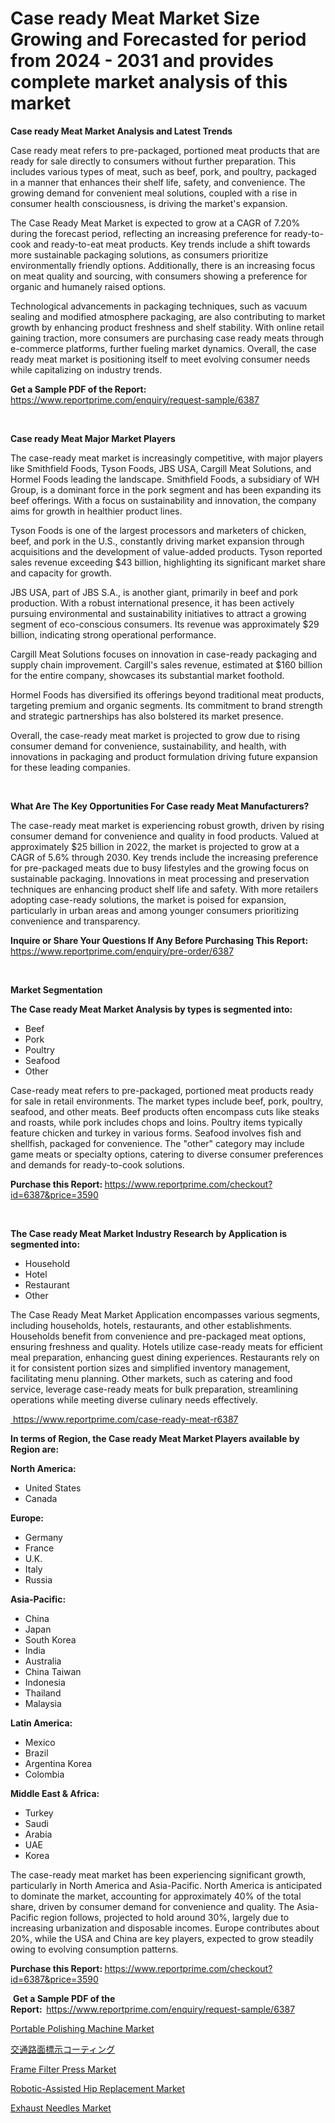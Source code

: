 <p><h1>Case ready Meat Market Size Growing and Forecasted for period from 2024 - 2031 and provides complete market analysis of this market</h1></p><p><strong>Case ready Meat Market Analysis and Latest Trends</strong></p>
<p><p>Case ready meat refers to pre-packaged, portioned meat products that are ready for sale directly to consumers without further preparation. This includes various types of meat, such as beef, pork, and poultry, packaged in a manner that enhances their shelf life, safety, and convenience. The growing demand for convenient meal solutions, coupled with a rise in consumer health consciousness, is driving the market's expansion.</p><p>The Case Ready Meat Market is expected to grow at a CAGR of 7.20% during the forecast period, reflecting an increasing preference for ready-to-cook and ready-to-eat meat products. Key trends include a shift towards more sustainable packaging solutions, as consumers prioritize environmentally friendly options. Additionally, there is an increasing focus on meat quality and sourcing, with consumers showing a preference for organic and humanely raised options.</p><p>Technological advancements in packaging techniques, such as vacuum sealing and modified atmosphere packaging, are also contributing to market growth by enhancing product freshness and shelf stability. With online retail gaining traction, more consumers are purchasing case ready meats through e-commerce platforms, further fueling market dynamics. Overall, the case ready meat market is positioning itself to meet evolving consumer needs while capitalizing on industry trends.</p></p>
<p><strong>Get a Sample PDF of the Report:&nbsp;</strong> <a href="https://www.reportprime.com/enquiry/request-sample/6387">https://www.reportprime.com/enquiry/request-sample/6387</a></p>
<p>&nbsp;</p>
<p><strong>Case ready Meat Major Market Players</strong></p>
<p><p>The case-ready meat market is increasingly competitive, with major players like Smithfield Foods, Tyson Foods, JBS USA, Cargill Meat Solutions, and Hormel Foods leading the landscape. Smithfield Foods, a subsidiary of WH Group, is a dominant force in the pork segment and has been expanding its beef offerings. With a focus on sustainability and innovation, the company aims for growth in healthier product lines.</p><p>Tyson Foods is one of the largest processors and marketers of chicken, beef, and pork in the U.S., constantly driving market expansion through acquisitions and the development of value-added products. Tyson reported sales revenue exceeding $43 billion, highlighting its significant market share and capacity for growth.</p><p>JBS USA, part of JBS S.A., is another giant, primarily in beef and pork production. With a robust international presence, it has been actively pursuing environmental and sustainability initiatives to attract a growing segment of eco-conscious consumers. Its revenue was approximately $29 billion, indicating strong operational performance.</p><p>Cargill Meat Solutions focuses on innovation in case-ready packaging and supply chain improvement. Cargill's sales revenue, estimated at $160 billion for the entire company, showcases its substantial market foothold.</p><p>Hormel Foods has diversified its offerings beyond traditional meat products, targeting premium and organic segments. Its commitment to brand strength and strategic partnerships has also bolstered its market presence.</p><p>Overall, the case-ready meat market is projected to grow due to rising consumer demand for convenience, sustainability, and health, with innovations in packaging and product formulation driving future expansion for these leading companies.</p></p>
<p>&nbsp;</p>
<p><strong>What Are The Key Opportunities For Case ready Meat Manufacturers?</strong></p>
<p><p>The case-ready meat market is experiencing robust growth, driven by rising consumer demand for convenience and quality in food products. Valued at approximately $25 billion in 2022, the market is projected to grow at a CAGR of 5.6% through 2030. Key trends include the increasing preference for pre-packaged meats due to busy lifestyles and the growing focus on sustainable packaging. Innovations in meat processing and preservation techniques are enhancing product shelf life and safety. With more retailers adopting case-ready solutions, the market is poised for expansion, particularly in urban areas and among younger consumers prioritizing convenience and transparency.</p></p>
<p><strong>Inquire or Share Your Questions If Any Before Purchasing This Report:</strong> <a href="https://www.reportprime.com/enquiry/pre-order/6387">https://www.reportprime.com/enquiry/pre-order/6387</a></p>
<p>&nbsp;</p>
<p><strong>Market Segmentation</strong></p>
<p><strong>The Case ready Meat Market Analysis by types is segmented into:</strong></p>
<p><ul><li>Beef</li><li>Pork</li><li>Poultry</li><li>Seafood</li><li>Other</li></ul></p>
<p><p>Case-ready meat refers to pre-packaged, portioned meat products ready for sale in retail environments. The market types include beef, pork, poultry, seafood, and other meats. Beef products often encompass cuts like steaks and roasts, while pork includes chops and loins. Poultry items typically feature chicken and turkey in various forms. Seafood involves fish and shellfish, packaged for convenience. The "other" category may include game meats or specialty options, catering to diverse consumer preferences and demands for ready-to-cook solutions.</p></p>
<p><strong>Purchase this Report:&nbsp;</strong><a href="https://www.reportprime.com/checkout?id=6387&price=3590">https://www.reportprime.com/checkout?id=6387&price=3590</a></p>
<p>&nbsp;</p>
<p><strong>The Case ready Meat Market Industry Research by Application is segmented into:</strong></p>
<p><ul><li>Household</li><li>Hotel</li><li>Restaurant</li><li>Other</li></ul></p>
<p><p>The Case Ready Meat Market Application encompasses various segments, including households, hotels, restaurants, and other establishments. Households benefit from convenience and pre-packaged meat options, ensuring freshness and quality. Hotels utilize case-ready meats for efficient meal preparation, enhancing guest dining experiences. Restaurants rely on it for consistent portion sizes and simplified inventory management, facilitating menu planning. Other markets, such as catering and food service, leverage case-ready meats for bulk preparation, streamlining operations while meeting diverse culinary needs effectively.</p></p>
<p><a href="https://www.reportprime.com/case-ready-meat-r6387">&nbsp;https://www.reportprime.com/case-ready-meat-r6387</a></p>
<p><strong>In terms of Region, the Case ready Meat Market Players available by Region are:</strong></p>
<p>
    <p> <strong> North America: </strong>
        <ul>
            <li>United States</li>
            <li>Canada</li>
        </ul>
        </p> 
    <p> <strong> Europe: </strong>
        <ul>
            <li>Germany</li>
            <li>France</li>
            <li>U.K.</li>
            <li>Italy</li>
            <li>Russia</li>
        </ul>
        </p> 
    <p> <strong> Asia-Pacific: </strong>
        <ul>
            <li>China</li>
            <li>Japan</li>
            <li>South Korea</li>
            <li>India</li>
            <li>Australia</li>
            <li>China Taiwan</li>
            <li>Indonesia</li>
            <li>Thailand</li>
            <li>Malaysia</li>
        </ul>
        </p> 
    <p> <strong> Latin America: </strong>
        <ul>
            <li>Mexico</li>
            <li>Brazil</li>
            <li>Argentina Korea</li>
            <li>Colombia</li>
        </ul>
        </p> 
    <p> <strong> Middle East & Africa: </strong>
        <ul>
            <li>Turkey</li>
            <li>Saudi</li>
            <li>Arabia</li>
            <li>UAE</li>
            <li>Korea</li>
        </ul>
    </p>
    </p>
<p><p>The case-ready meat market has been experiencing significant growth, particularly in North America and Asia-Pacific. North America is anticipated to dominate the market, accounting for approximately 40% of the total share, driven by consumer demand for convenience and quality. The Asia-Pacific region follows, projected to hold around 30%, largely due to increasing urbanization and disposable incomes. Europe contributes about 20%, while the USA and China are key players, expected to grow steadily owing to evolving consumption patterns.</p></p>
<p><strong>Purchase this Report: </strong><a href="https://www.reportprime.com/checkout?id=6387&price=3590">https://www.reportprime.com/checkout?id=6387&price=3590</a></p>
<p>&nbsp;<strong>Get a Sample PDF of the Report:&nbsp;&nbsp;</strong><a href="https://www.reportprime.com/enquiry/request-sample/6387">https://www.reportprime.com/enquiry/request-sample/6387</a></p>
<p><strong></strong></p>
<p><p><a href="https://medium.com/@ryan.wilson8778/global-portable-polishing-machine-market-status-2024-2031-and-forecast-by-region-product-end-10a6e3992366">Portable Polishing Machine Market</a></p><p><a href="https://medium.com/@tubbs463/2024%E5%B9%B4%E3%81%8B%E3%82%892031%E5%B9%B4%E3%81%BE%E3%81%A7%E3%81%AE%E4%B8%96%E7%95%8C%E3%81%AE%E4%BA%A4%E9%80%9A%E9%81%93%E8%B7%AF%E6%A8%99%E7%A4%BA%E3%82%B3%E3%83%BC%E3%83%86%E3%82%A3%E3%83%B3%E3%82%B0%E5%B8%82%E5%A0%B4%E3%81%AE%E6%96%B0%E8%88%88%E3%83%88%E3%83%AC%E3%83%B3%E3%83%89-%E3%82%B0%E3%83%AD%E3%83%BC%E3%83%90%E3%83%AB%E3%81%AA%E5%B1%95%E6%9C%9B%E3%81%A8%E5%B0%86%E6%9D%A5%E5%B1%95%E6%9C%9B-8884a69efab6">交通路面標示コーティング</a></p><p><a href="https://www.linkedin.com/pulse/frame-filter-press-market-size-share-competitive-landscape-j0vrf?trackingId=2VvqSaKMSUC88Ik7RvQ4wA%3D%3D">Frame Filter Press Market</a></p><p><a href="https://issuu.com/reportprime-2/docs/robotic-assisted-hip-replacement-ma_b28c854c56c062">Robotic-Assisted Hip Replacement Market</a></p><p><a href="https://issuu.com/reportprime-2/docs/exhaust-needles-market-size-2030.pp_01eb06dec03b53">Exhaust Needles Market</a></p></p>
